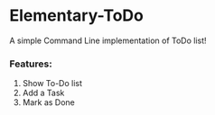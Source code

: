 # Elementary-ToDo
A simple Command Line implementation of ToDo list!

### Features:

  1. Show To-Do list
  2. Add a Task
  3. Mark as Done
  
